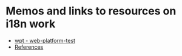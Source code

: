 # Memos and links to resources on i18n work

* [wpt - web-platform-test](wpt.md)
* [References](refs.md)

